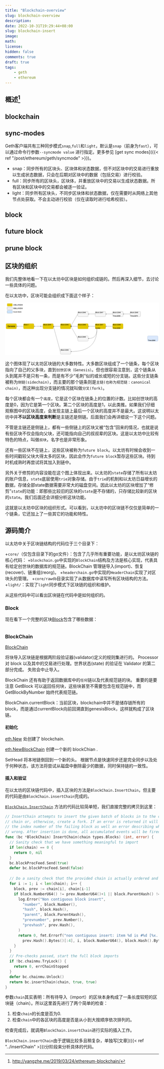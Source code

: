 ```yaml
---
title: "Blockchain-overview"
slug: blockchain-overview
description:
date: 2022-10-31T19:29:44+08:00
slug: blockchain-insert
image:
math:
license:
hidden: false
comments: true
draft: true
tags:
    - geth
    - ethereum
---
```


## 概述[^1]

## blockchain

## sync-modes

Geth客户端共有三种同步模式`snap`,`full`和`light`，默认是`snap`（前身为`fast`），可以通过命令行参数`--syncmode value` 进行指定。更多参见 [get sync modes]({{< ref "/post/ethereum/geth/syncmode" >}})。

+ snap：同步所有的区块头、区块体和状态数据，但不对区块中的交易进行重放以生成状态数据，只会在后期对区块中的数据（包括交易）进行校验。
+ full：同步所有的区块头，区块体，并重放区块中的交易以生成状态数据。所有区块和区块中的交易都会被逐一验证。
+ light：同步所有区块头，不同步区块体和状态数据，仅在需要时从网络上其他节点处获取。不会主动进行校验（仅在读取时进行哈希校验）。

## block

## future block

## prune block

## 区块的组织

我们先整体地看一下在以太坊中区块是如何组织成链的。然后再深入细节，去讨论一些具体的问题。

在以太坊中，区块可能会组织成下面这个样子：

![blockchain](blockchain.png)

这个图体现了以太坊区块链的大多数特性。大多数区块组成了一个链条，每个区块指向了自己的父多块，直到`创世区块（Genesis）`。但也很容易注意到，这个链条从头到尾并不是只有一条，而是有不少“毛刺”似的或长或短的分支链。这些分支链条被称为`侧链(sidechain)`，而主要的那个链条则是`主链(也称为规范链：canonical chain)`，而这种出现分支链的情况就叫做`分叉(fork)`。

每个区块都会有一个`高度`，它是这个区块在链条上的位置的计数。比如创世块的高度是0，因为它是第一个区块。第二个区块的高度是1，以此类推。如果我们仔细观察图中的区块高度，会发现主链上最后一个区块的高度并不是最大。这说明以太坊中并**不以区块高度来判断**是主链还是侧链。后面我们会再详细说一下这个问题。

不管是主链还是侧链上，都有一些侧链上的区块又被“包含”回来的情况，也就是说有些区块不仅会指向父块，还可能指向自己的叔叔辈的区块。这是以太坊中比较有特色的特点，叫做`叔块`，名字也是非常形象。

还有一些区块不在链上，这些区块被称为`future block`。以太坊有时候会收到一些时间戳较父块大得太多的区块，因此会作为`future block`暂存这些区块。待到时机成熟时再尝试将其加入到链中。

另外关于修剪的内容没能在这个图上体现出来。以太坊的`state`存储了所有以太坊的账户信息，`state`底层使用`trie`对象存储。由于`trie`的机制和以太坊日益增长的数据，存储全部state数据需要非常大的磁盘空间。因此以太坊的区块增加了“修剪”`state`的功能：即那些比较旧的区块的`state`是不存储的，只存储比较新的区块的`state`。我们后面还会详细分析这块功能。

这就是以太坊中区块的组织形式。可以看到，以太坊中的区块链不仅仅是简单的一个链条，它还加上了一些其它的功能和特性。

## 源码简介

以太坊中关于区块链结构的代码位于三个目录下：

+`core/`（仅包含目录下的go文件）：包含了几乎所有重要功能，是以太坊区块链的核心代码：
  +`blockchain.go`中实现的`BlockChain`结构及方法是核心实现，代表具有给定创世块的数据库的规范链。BlockChain 管理链导入(import)、恢复(recover)、链重组(reorg)。
  +`headerchain.go`中实现的`HeaderChain`实现了对区块头的管理。
+`core/rawdb`目录实现了从数据库中读写所有区块结构的方法。
+`light/`：实现了`light`同步模式下区块链的组织和维护。

从这些代码中可以看出区块链在代码中是如何组织的。

### Block

现在看下一个完整的区块[Block](https://github.com/ethereum/go-ethereum/blob/c4a662176ec11b9d5718904ccefee753637ab377/core/types/block.go#L170)包含了哪些数据：

```go

```

### BlockChain

[BlockChain](https://github.com/ethereum/go-ethereum/blob/c4a662176ec11b9d5718904ccefee753637ab377/core/blockchain.go#L167)

将块导入区块链是根据两阶段验证器(validator)定义的规则集进行的。 Processor 对 block 以及其中的交易进行处理。世界状态(state) 的验证在 Validator 的第二部分完成。 失败会中止导入。

BlockChain 还有有助于返回数据库中的`任何`链以及代表规范链的块。 重要的是要注意 GetBlock 可以返回任何块，这些块甚至不需要包含在规范链中，而 GetBlockByNumber 始终代表规范链。

BlockChain.currentBlock：当前区块，blockchain中并不是储存链所有的block，而是通过currentBlock向前回溯直到genesisBlock，这样就构成了区块链。

#### 初始化

[eth.New](https://github.com/ethereum/go-ethereum/blob/c4a662176ec11b9d5718904ccefee753637ab377/eth/backend.go#L204) 处创建了 blockchain.

[eth.NewBlockChain](https://github.com/ethereum/go-ethereum/blob/c4a662176ec11b9d5718904ccefee753637ab377/core/blockchain.go#L226) 创建一个新的 blockChian .

SetHead 将本地链倒回到一个新的头。 根据节点是快速同步还是完全同步以及处于何种状态，该方法将尝试从磁盘中删除最少的数据，同时保持链的一致性。

#### 插入和验证

在以太坊的区块链代码中，插入区块的方法是`BlockChain.InsertChain`，但主要的代码是由`BlockChain.insertChain`完成的。

[`BlockChain.InsertChain`](https://github.com/ethereum/go-ethereum/blob/c4a662176ec11b9d5718904ccefee753637ab377/core/blockchain.go#L1448) 方法的代码比较简单短，我们直接完整的拷贝到这里：

```go
// InsertChain attempts to insert the given batch of blocks in to the canonical
// chain or, otherwise, create a fork. If an error is returned it will return
// the index number of the failing block as well an error describing what went
// wrong. After insertion is done, all accumulated events will be fired.
func (bc *BlockChain) InsertChain(chain types.Blocks) (int, error) {
  // Sanity check that we have something meaningful to import
  if len(chain) == 0 {
    return 0, nil
  }
  bc.blockProcFeed.Send(true)
  defer bc.blockProcFeed.Send(false)

  // Do a sanity check that the provided chain is actually ordered and linked.
  for i := 1; i < len(chain); i++ {
    block, prev := chain[i], chain[i-1]
    if block.NumberU64() != prev.NumberU64()+1 || block.ParentHash() != prev.Hash() {
      log.Error("Non contiguous block insert",
        "number", block.Number(),
        "hash", block.Hash(),
        "parent", block.ParentHash(),
        "prevnumber", prev.Number(),
        "prevhash", prev.Hash(),
      )
      return 0, fmt.Errorf("non contiguous insert: item %d is #%d [%x..], item %d is #%d [%x..] (parent [%x..])", i-1, prev.NumberU64(),
        prev.Hash().Bytes()[:4], i, block.NumberU64(), block.Hash().Bytes()[:4], block.ParentHash().Bytes()[:4])
    }
  }
  // Pre-checks passed, start the full block imports
  if !bc.chainmu.TryLock() {
    return 0, errChainStopped
  }
  defer bc.chainmu.Unlock()
  return bc.insertChain(chain, true, true)
}
```

参数`chain`其实表明：所有待导入（import）的区块本身构成了一条长度较短的区块链（chain）。所以这里首先进行了两个简单的检查：

1. 检查`chain`的长度是否为0.
2. 检查`chain`中的各区块的高度是否是从小到大按顺序依次排列的。

检查完成后，就调用`BlockChain.insertChain`进行实际的插入工作。

`BlockChain.insertChain`由于逻辑比较多且稍复杂，单独写[文章]({{< ref "../insertChain" >}})分阶段来分析具体的代码。

[^1]: http://yangzhe.me/2019/03/24/ethereum-blockchain/
[^2]: https://miaoguoge.xyz/geth-snap-rpc/